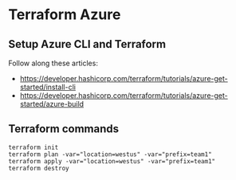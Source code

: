 # Terraform Azure


## Setup Azure CLI and Terraform

Follow along these articles:

- https://developer.hashicorp.com/terraform/tutorials/azure-get-started/install-cli
- https://developer.hashicorp.com/terraform/tutorials/azure-get-started/azure-build

## Terraform commands

```console
terraform init
terraform plan -var="location=westus" -var="prefix=team1"
terraform apply -var="location=westus" -var="prefix=team1"
terraform destroy
```